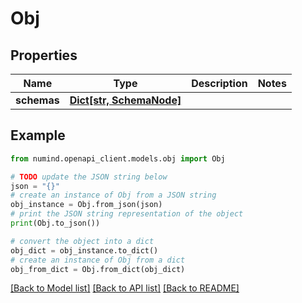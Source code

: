 # Obj


## Properties

Name | Type | Description | Notes
------------ | ------------- | ------------- | -------------
**schemas** | [**Dict[str, SchemaNode]**](SchemaNode.md) |  | 

## Example

```python
from numind.openapi_client.models.obj import Obj

# TODO update the JSON string below
json = "{}"
# create an instance of Obj from a JSON string
obj_instance = Obj.from_json(json)
# print the JSON string representation of the object
print(Obj.to_json())

# convert the object into a dict
obj_dict = obj_instance.to_dict()
# create an instance of Obj from a dict
obj_from_dict = Obj.from_dict(obj_dict)
```
[[Back to Model list]](../README.md#documentation-for-models) [[Back to API list]](../README.md#documentation-for-api-endpoints) [[Back to README]](../README.md)


